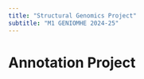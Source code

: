 ```yaml
---
title: "Structural Genomics Project"  
subtitle: "M1 GENIOMHE 2024-25"
---
```


# Annotation Project